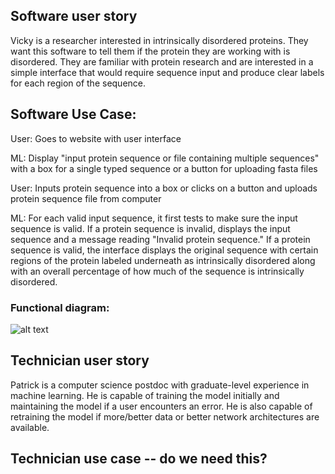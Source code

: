 ## Software user story

Vicky is a researcher interested in intrinsically disordered proteins. They want this software 
to tell them if the protein they are working with is disordered. They are familiar with protein 
research and are interested in a simple interface that would require sequence input and produce 
clear labels for each region of the sequence.


## Software Use Case: 

User: Goes to website with user interface 

ML: Display "input protein sequence or file containing multiple sequences" with a box for a 
single typed sequence or a button for uploading fasta files

User: Inputs protein sequence into a box or clicks on a button and uploads protein sequence file 
from computer

ML: For each valid input sequence, it first tests to make sure the input sequence is valid.
    If a protein sequence is invalid, displays the input sequence and a message reading "Invalid
    protein sequence." If a protein sequence is valid, the interface displays the original sequence with certain regions of the 
    protein labeled underneath as intrinsically disordered along with an overall percentage of 
    how much of the sequence is intrinsically disordered.

### Functional diagram:
![alt text](https://github.com/Intrinsically-Disordered/main-project/tree/draft_stories_rp?raw=True)


## Technician user story
Patrick is a computer science postdoc with graduate-level experience in machine learning. He is 
capable of training the model initially and maintaining the model if a user encounters an error. 
He is also capable of retraining the model if more/better data or better network architectures 
are available.


## Technician use case -- do we need this?
